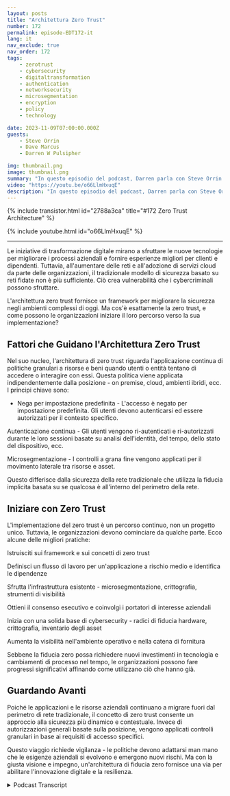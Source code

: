 ```yaml
---
layout: posts
title: "Architettura Zero Trust"
number: 172
permalink: episode-EDT172-it
lang: it
nav_exclude: true
nav_order: 172
tags:
    - zerotrust
    - cybersecurity
    - digitaltransformation
    - authentication
    - networksecurity
    - microsegmentation
    - encryption
    - policy
    - technology

date: 2023-11-09T07:00:00.000Z
guests:
    - Steve Orrin
    - Dave Marcus
    - Darren W Pulsipher

img: thumbnail.png
image: thumbnail.png
summary: "In questo episodio del podcast, Darren parla con Steve Orrin e Dave Marcus e discute l'architettura dell'accesso zero trust, un nuovo modello di sicurezza necessario per gli ambienti digitali odierni in cui il perimetro della rete sta scomparendo. Gli esperti spiegano cos'è l'accesso zero trust, i principi chiave come il rifiuto dell'accesso predefinito e l'autenticazione continua, e forniscono consigli per le organizzazioni che stanno iniziando il loro percorso verso l'accesso zero trust."
video: "https://youtu.be/o66LlmHxuqE"
description: "In questo episodio del podcast, Darren parla con Steve Orrin e Dave Marcus e discute l'architettura dell'accesso zero trust, un nuovo modello di sicurezza necessario per gli ambienti digitali odierni in cui il perimetro della rete sta scomparendo. Gli esperti spiegano cos'è l'accesso zero trust, i principi chiave come il rifiuto dell'accesso predefinito e l'autenticazione continua, e forniscono consigli per le organizzazioni che stanno iniziando il loro percorso verso l'accesso zero trust."
---
```


<div>
{% include transistor.html id="2788a3ca" title="#172 Zero Trust Architecture" %}

{% include youtube.html id="o66LlmHxuqE" %}
</div>

---

Le iniziative di trasformazione digitale mirano a sfruttare le nuove tecnologie per migliorare i processi aziendali e fornire esperienze migliori per clienti e dipendenti. Tuttavia, all'aumentare delle reti e all'adozione di servizi cloud da parte delle organizzazioni, il tradizionale modello di sicurezza basato su reti fidate non è più sufficiente. Ciò crea vulnerabilità che i cybercriminali possono sfruttare.

L'architettura zero trust fornisce un framework per migliorare la sicurezza negli ambienti complessi di oggi. Ma cos'è esattamente la zero trust, e come possono le organizzazioni iniziare il loro percorso verso la sua implementazione?

## Fattori che Guidano l'Architettura Zero Trust

Nel suo nucleo, l'architettura di zero trust riguarda l'applicazione continua di politiche granulari a risorse e beni quando utenti o entità tentano di accedere o interagire con essi. Questa politica viene applicata indipendentemente dalla posizione - on premise, cloud, ambienti ibridi, ecc. I principi chiave sono:

* Nega per impostazione predefinita - L'accesso è negato per impostazione predefinita. Gli utenti devono autenticarsi ed essere autorizzati per il contesto specifico.

Autenticazione continua - Gli utenti vengono ri-autenticati e ri-autorizzati durante le loro sessioni basate su analisi dell'identità, del tempo, dello stato del dispositivo, ecc.

Microsegmentazione - I controlli a grana fine vengono applicati per il movimento laterale tra risorse e asset.

Questo differisce dalla sicurezza della rete tradizionale che utilizza la fiducia implicita basata su se qualcosa è all'interno del perimetro della rete.

## Iniziare con Zero Trust

L'implementazione del zero trust è un percorso continuo, non un progetto unico. Tuttavia, le organizzazioni devono cominciare da qualche parte. Ecco alcune delle migliori pratiche:

Istruisciti sui framework e sui concetti di zero trust

Definisci un flusso di lavoro per un'applicazione a rischio medio e identifica le dipendenze

Sfrutta l'infrastruttura esistente - microsegmentazione, crittografia, strumenti di visibilità

Ottieni il consenso esecutivo e coinvolgi i portatori di interesse aziendali

Inizia con una solida base di cybersecurity - radici di fiducia hardware, crittografia, inventario degli asset

Aumenta la visibilità nell'ambiente operativo e nella catena di fornitura

Sebbene la fiducia zero possa richiedere nuovi investimenti in tecnologia e cambiamenti di processo nel tempo, le organizzazioni possono fare progressi significativi affinando come utilizzano ciò che hanno già.

## Guardando Avanti

Poiché le applicazioni e le risorse aziendali continuano a migrare fuori dal perimetro di rete tradizionale, il concetto di zero trust consente un approccio alla sicurezza più dinamico e contestuale. Invece di autorizzazioni generali basate sulla posizione, vengono applicati controlli granulari in base ai requisiti di accesso specifici.

Questo viaggio richiede vigilanza - le politiche devono adattarsi man mano che le esigenze aziendali si evolvono e emergono nuovi rischi. Ma con la giusta visione e impegno, un'architettura di fiducia zero fornisce una via per abilitare l'innovazione digitale e la resilienza.



<details>
<summary> Podcast Transcript </summary>

<p></p>

</details>
